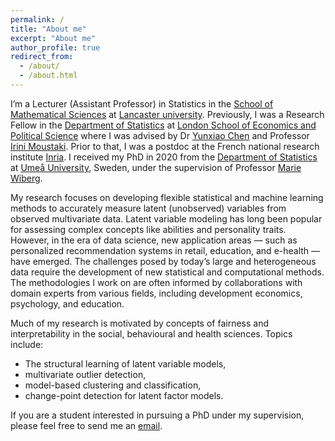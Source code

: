 ```yaml
---
permalink: /
title: "About me"
excerpt: "About me"
author_profile: true
redirect_from: 
  - /about/
  - /about.html
---
```


I’m a Lecturer (Assistant Professor) in Statistics in the [School of Mathematical Sciences](https://www.lancaster.ac.uk/maths/) at [Lancaster university](https://www.lancaster.ac.uk/). Previously, I was a Research Fellow in the [Department of Statistics](https://www.lse.ac.uk/statistics) at [London School of Economics and Political Science](https://www.lse.ac.uk/) where I was advised by Dr [Yunxiao Chen](https://www.lse.ac.uk/statistics/people/yunxiao-chen) and Professor [Irini Moustaki](https://www.lse.ac.uk/statistics/people/irini-moustaki). Prior to that, I was a postdoc at the French national research institute [Inria](https://inria.fr/en). I received my PhD in 2020 from the [Department of Statistics](https://www.umu.se/en/usbe/about-us/statistics/) at [Umeå University](https://www.umu.se/en/), Sweden, under the supervision of Professor [Marie Wiberg](https://www.umu.se/en/staff/marie-wiberg/).

My research focuses on developing flexible statistical and machine learning methods to accurately measure latent (unobserved) variables from observed multivariate data. Latent variable modeling has long been popular for assessing complex concepts like abilities and personality traits. However, in the era of data science, new application areas — such as personalized recommendation systems in retail, education, and e-health — have emerged. The challenges posed by today’s large and heterogeneous data require the development of new statistical and computational methods. The methodologies I work on are often informed by collaborations with domain experts from various fields, including development economics, psychology, and education.

Much of my research is motivated by concepts of fairness and interpretability in the social, behavioural and health sciences. Topics include: 
* The structural learning of latent variable models,
* multivariate outlier detection,
* model-based clustering and classification,
* change-point detection for latent factor models.

If you are a student interested in pursuing a PhD under my supervision, please feel free to send me an [email](mailto:g.wallin@lancaster.ac.uk). 








